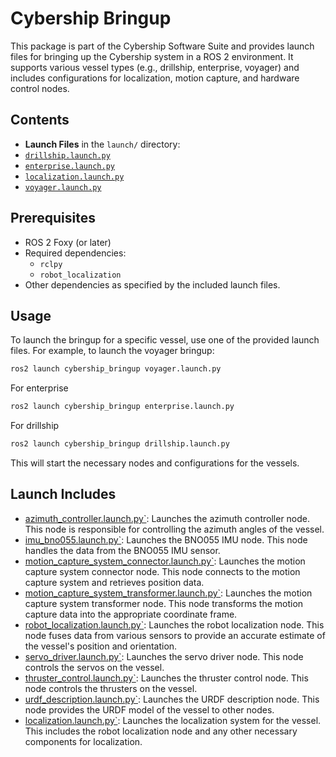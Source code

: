 # Cybership Bringup

This package is part of the Cybership Software Suite and provides launch files for bringing up the Cybership system in a ROS 2 environment. It supports various vessel types (e.g., drillship, enterprise, voyager) and includes configurations for localization, motion capture, and hardware control nodes.

## Contents

- **Launch Files** in the `launch/` directory:
- [`drillship.launch.py`](./launch/drillship.launch.py)
- [`enterprise.launch.py`](./launch/enterprise.launch.py)
- [`localization.launch.py`](./launch/localization.launch.py)
- [`voyager.launch.py`](./launch/voyager.launch.py)

## Prerequisites

- ROS 2 Foxy (or later)
- Required dependencies:
  - `rclpy`
  - `robot_localization`
- Other dependencies as specified by the included launch files.

## Usage
To launch the bringup for a specific vessel, use one of the provided launch files. For example, to launch the voyager bringup:
```bash
ros2 launch cybership_bringup voyager.launch.py
```

For enterprise
```bash
ros2 launch cybership_bringup enterprise.launch.py
```
For drillship
```bash
ros2 launch cybership_bringup drillship.launch.py
```

This will start the necessary nodes and configurations for the vessels.

## Launch Includes

- [azimuth_controller.launch.py`](./launch/include/azimuth_controller.launch.py): Launches the azimuth controller node.
  This node is responsible for controlling the azimuth angles of the vessel.
- [imu_bno055.launch.py`](./launch/include/imu_bno055.launch.py): Launches the BNO055 IMU node.
    This node handles the data from the BNO055 IMU sensor.
- [motion_capture_system_connector.launch.py`](./launch/include/motion_capture_system_connector.launch.py): Launches the motion capture system connector node.
    This node connects to the motion capture system and retrieves position data.
- [motion_capture_system_transformer.launch.py`](./launch/include/motion_capture_system_transformer.launch.py): Launches the motion capture system transformer node.
    This node transforms the motion capture data into the appropriate coordinate frame.
- [robot_localization.launch.py`](./launch/include/robot_localization.launch.py): Launches the robot localization node.
    This node fuses data from various sensors to provide an accurate estimate of the vessel's position and orientation.
- [servo_driver.launch.py`](./launch/include/servo_driver.launch.py): Launches the servo driver node.
    This node controls the servos on the vessel.
- [thruster_control.launch.py`](./launch/include/thruster_control.launch.py): Launches the thruster control node.
    This node controls the thrusters on the vessel.
- [urdf_description.launch.py`](./launch/include/urdf_description.launch.py): Launches the URDF description node.
    This node provides the URDF model of the vessel to other nodes.
- [localization.launch.py`](./launch/localization.launch.py): Launches the localization system for the vessel.
    This includes the robot localization node and any other necessary components for localization.

